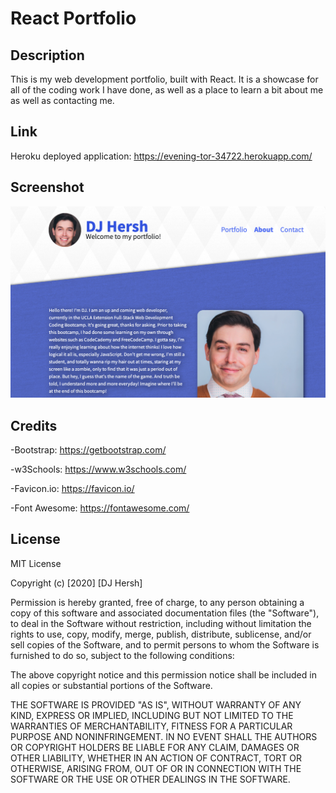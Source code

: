 # React Portfolio

## Description

This is my web development portfolio, built with React. It is a showcase for all of the coding work I have done, as well as a place to learn a bit about me as well as contacting me.

## Link

Heroku deployed application:
https://evening-tor-34722.herokuapp.com/

## Screenshot

![page](img/page.png)

## Credits

-Bootstrap: https://getbootstrap.com/

-w3Schools: https://www.w3schools.com/

-Favicon.io: https://favicon.io/

-Font Awesome: https://fontawesome.com/

## License

MIT License

Copyright (c) [2020] [DJ Hersh]

Permission is hereby granted, free of charge, to any person obtaining a copy
of this software and associated documentation files (the "Software"), to deal
in the Software without restriction, including without limitation the rights
to use, copy, modify, merge, publish, distribute, sublicense, and/or sell
copies of the Software, and to permit persons to whom the Software is
furnished to do so, subject to the following conditions:

The above copyright notice and this permission notice shall be included in all
copies or substantial portions of the Software.

THE SOFTWARE IS PROVIDED "AS IS", WITHOUT WARRANTY OF ANY KIND, EXPRESS OR
IMPLIED, INCLUDING BUT NOT LIMITED TO THE WARRANTIES OF MERCHANTABILITY,
FITNESS FOR A PARTICULAR PURPOSE AND NONINFRINGEMENT. IN NO EVENT SHALL THE
AUTHORS OR COPYRIGHT HOLDERS BE LIABLE FOR ANY CLAIM, DAMAGES OR OTHER
LIABILITY, WHETHER IN AN ACTION OF CONTRACT, TORT OR OTHERWISE, ARISING FROM,
OUT OF OR IN CONNECTION WITH THE SOFTWARE OR THE USE OR OTHER DEALINGS IN THE
SOFTWARE.